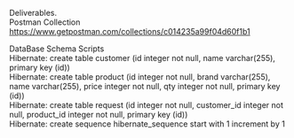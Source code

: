 Deliverables.<br />
Postman Collection<br />
https://www.getpostman.com/collections/c014235a99f04d60f1b1 <br />

DataBase Schema Scripts<br />
Hibernate: create table customer (id integer not null, name varchar(255), primary key (id))<br />
Hibernate: create table product (id integer not null, brand varchar(255), name varchar(255), price integer not null, qty integer not null, primary key (id))<br />
Hibernate: create table request (id integer not null, customer_id integer not null, product_id integer not null, primary key (id))<br />
Hibernate: create sequence hibernate_sequence start with 1 increment by 1
